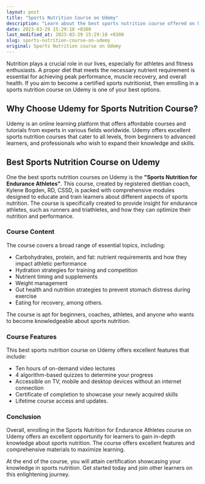```yaml
---
layout: post
title: "Sports Nutrition Course on Udemy"
description: "Learn about the best sports nutrition course offered on Udemy that can help you become a knowledgeable and certified sports nutritionist"
date: 2023-03-29 15:29:18 +0300
last_modified_at: 2023-03-29 15:29:18 +0300
slug: sports-nutrition-course-on-udemy
original: Sports Nutrition course on Udemy
---
```


Nutrition plays a crucial role in our lives, especially for athletes and fitness enthusiasts. A proper diet that meets the necessary nutrient requirement is essential for achieving peak performance, muscle recovery, and overall health. If you aim to become a certified sports nutritionist, then enrolling in a sports nutrition course on Udemy is one of your best options.

## Why Choose Udemy for Sports Nutrition Course?

Udemy is an online learning platform that offers affordable courses and tutorials from experts in various fields worldwide. Udemy offers excellent sports nutrition courses that cater to all levels, from beginners to advanced learners, and professionals who wish to expand their knowledge and skills.

## Best Sports Nutrition Course on Udemy

One the best sports nutrition courses on Udemy is the **"Sports Nutrition for Endurance Athletes"**. This course, created by registered dietitian coach, Kylene Bogden, RD, CSSD, is packed with comprehensive modules designed to educate and train learners about different aspects of sports nutrition. The course is specifically created to provide insight for endurance athletes, such as runners and triathletes, and how they can optimize their nutrition and performance. 

### Course Content

The course covers a broad range of essential topics, including:

- Carbohydrates, protein, and fat: nutrient requirements and how they impact athletic performance
- Hydration strategies for training and competition
- Nutrient timing and supplements
- Weight management
- Gut health and nutrition strategies to prevent stomach distress during exercise
- Eating for recovery, among others.

The course is apt for beginners, coaches, athletes, and anyone who wants to become knowledgeable about sports nutrition.

### Course Features

This best sports nutrition course on Udemy offers excellent features that include:

- Ten hours of on-demand video lectures
- 4 algorithm-based quizzes to determine your progress
- Accessible on TV, mobile and desktop devices without an internet connection
- Certificate of completion to showcase your newly acquired skills
- Lifetime course access and updates.

### Conclusion

Overall, enrolling in the Sports Nutrition for Endurance Athletes course on Udemy offers an excellent opportunity for learners to gain in-depth knowledge about sports nutrition. The course offers excellent features and comprehensive materials to maximize learning.

At the end of the course, you will attain certification showcasing your knowledge in sports nutrition. Get started today and join other learners on this enlightening journey.